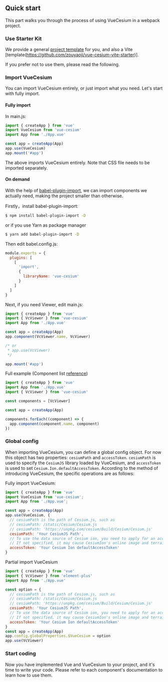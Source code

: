 ## Quick start

This part walks you through the process of using VueCesium in a webpack project.

### Use Starter Kit

We provide a general [project template](https://github.com/zouyaoji/vue-cesium-starter) for you, and also a Vite [template(https://github.com/zouyaoji/vue-cesium-vite-starter)].

If you prefer not to use them, please read the following.

### Import VueCesium

You can import VueCesium entirely, or just import what you need. Let's start with fully import.

#### Fully import

In main.js:

```javascript
import { createApp } from 'vue'
import VueCesium from 'vue-cesium'
import App from './App.vue'

const app = createApp(App)
app.use(VueCesium)
app.mount('#app')
```

The above imports VueCesium entirely. Note that CSS file needs to be imported separately.

#### On demand

With the help of [babel-plugin-import](https://github.com/ant-design/babel-plugin-import), we can import components we actually need, making the project smaller than otherwise.

Firstly，install babel-plugin-import:

```bash
$ npm install babel-plugin-import -D
```

or if you use Yarn as package manager

```bash
$ yarn add babel-plugin-import -D
```

Then edit babel.config.js:

```js
module.exports = {
  plugins: [
    [
      'import',
      {
        libraryName: 'vue-cesium'
      }
    ]
  ]
}
```

Next, if you need Viewer, edit main.js:

```javascript
import { createApp } from 'vue'
import { VcViewer } from 'vue-cesium'
import App from './App.vue'

const app = createApp(App)
app.component(VcViewer.name, VcViewer)

/* or
 * app.use(VcViewer)
 */

app.mount('#app')
```

Full example (Component list [reference](https://github.com/zouyaoji/vue-cesium/tree/dev/packages))

```javascript
import { createApp } from 'vue'
import App from './App.vue'
import { VcViewer } from 'vue-cesium'

const components = [VcViewer]

const app = createApp(App)

components.forEach((component) => {
  app.component(component.name, component)
})
```

### Global config

When importing VueCesium, you can define a global config object. For now this object has two properties: `cesiumPath` and `accessToken`. `cesiumPath` is used to specify the `CesiumJS` library loaded by VueCesium, and `accessToken` is used to set `Cesium.Ion.defaultAccessToken`. According to the method of introducing VueCesium, the specific operations are as follows:

Fully import VueCesium:

```js
import { createApp } from 'vue'
import VueCesium from 'vue-cesium';
import App from './App.vue';

const app = createApp(App)
app.use(VueCesium, {
  // cesiumPath is the path of Cesium.js, such as
  // cesiumPath: /static/Cesium/Cesium.js
  // cesiumPath: 'https://unpkg.com/cesium/Build/Cesium/Cesium.js'
  cesiumPath: 'Your CesiumJS Path',
  // To use the data source of Cesium ion, you need to apply for an account at https://cesium.com/ion/ to obtain Access Token.
  // If not specified, it may cause CesiumIon's online image and terrain loading failure
  accessToken: 'Your Cesium Ion defaultAccessToken'
}

```

Partial import VueCesium

```js
import { createApp } from 'vue'
import { VcViewer } from 'element-plus'
import App from './App.vue'

const option = {
  // cesiumPath is the path of Cesium.js, such as
  // cesiumPath: /static/Cesium/Cesium.js
  // cesiumPath: 'https://unpkg.com/cesium/Build/Cesium/Cesium.js'
  cesiumPath: 'Your CesiumJS Path',
  // To use the data source of Cesium ion, you need to apply for an account at https://cesium.com/ion/ to obtain Access Token.
  // If not specified, it may cause CesiumIon's online image and terrain loading failure
  accessToken: 'Your Cesium Ion defaultAccessToken'
}
const app = createApp(App)
app.config.globalProperties.$VueCesium = option
app.use(VcViewer)
```

### Start coding

Now you have implemented Vue and VueCesium to your project, and it's time to write your code. Please refer to each component's documentation to learn how to use them.
